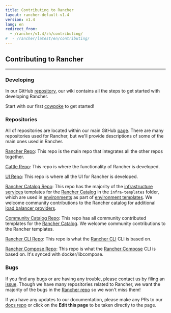 ```yaml
---
title: Contributing to Rancher
layout: rancher-default-v1.4
version: v1.4
lang: en
redirect_from:
  - /rancher/v1.4/zh/contributing/
#  - /rancher/latest/en/contributing/
---
```


## Contributing to Rancher
---

### Developing

In our GitHub [repository](https://github.com/rancher/rancher), our wiki contains all the steps to get started with developing Rancher.

Start with our first [cowpoke](https://github.com/rancher/rancher/wiki/Cowpoke-1:-Getting-Started-with-Rancher) to get started!

### Repositories

All of repositories are located within our main GitHub [page](https://github.com/rancher). There are many repositories used for Rancher, but we'll provide descriptions of some of the main ones used in Rancher.

[Rancher Repo](https://github.com/rancher/rancher): This repo is the main repo that integrates all the other repos together.

[Cattle Repo](https://github.com/rancher/cattle): This repo is where the functionality of Rancher is developed.

[UI Repo](https://github.com/rancher/ui): This repo is where all the UI for Rancher is developed.

[Rancher Catalog Repo](https://github.com/rancher/rancher-catalog): This repo has the majority of the [infrastructure services]({{site.baseurl}}/rancher/{{page.version}}/{{page.lang}}/rancher-services/) templates for the [Rancher Catalog]({{site.baseurl}}/rancher/{{page.version}}/{{page.lang}}/catalog) in the `infra-templates` folder, which are used in [environments]({{site.baseurl}}/rancher/{{page.version}}/{{page.lang}}/environments/) as part of [environment templates]({{site.baseurl}}/rancher/{{page.version}}/{{page.lang}}/environments/#what-is-an-environment-template). We welcome community contributions to the Rancher catalog for additional [load balancer providers]({{site.baseurl}}/rancher/{{page.version}}/{{page.lang}}/}}).

[Community Catalog Repo](https://github.com/rancher/community-catalog): This repo has all community contributed templates for the [Rancher Catalog]({{site.baseurl}}/rancher/{{page.version}}/{{page.lang}}/catalog). We welcome community contributions to the Rancher templates.

[Rancher CLI Repo](https://github.com/rancher/cli): This repo is what the [Rancher CLI]({{site.baseurl}}/rancher/{{page.version}}/{{page.lang}}/cli/) CLI is based on.

[Rancher Compose Repo](https://github.com/rancher/rancher-compose): This repo is what the [Rancher Compose]({{site.baseurl}}/rancher/{{page.version}}/{{page.lang}}/cattle/rancher-compose/) CLI is based on. It's synced with docker/libcompose.

### Bugs

If you find any bugs or are having any trouble, please contact us by filing an [issue](https://github.com/rancher/rancher/issues/new). Though we have many repositories related to Rancher, we want the majority of the bugs in the [Rancher repo](https://github.com/rancher/rancher) so we won't miss them!

If you have any updates to our documentation, please make any PRs to our [docs repo](https://github.com/rancher/rancher.github.io) or click on the **Edit this page** to be taken directly to the page.
<br>
<br>
